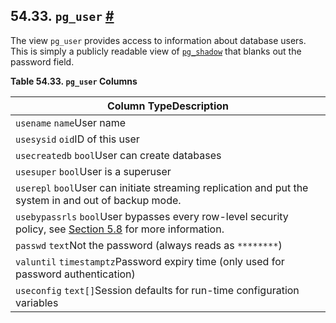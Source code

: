 ## 54.33. `pg_user` [#](#VIEW-PG-USER)

The view `pg_user` provides access to information about database users. This is simply a publicly readable view of [`pg_shadow`](view-pg-shadow.html "54.25. pg_shadow") that blanks out the password field.

**Table 54.33. `pg_user` Columns**

| Column TypeDescription                                                                                                                                         |
| -------------------------------------------------------------------------------------------------------------------------------------------------------------- |
| `usename` `name`User name                                                                                                                                      |
| `usesysid` `oid`ID of this user                                                                                                                                |
| `usecreatedb` `bool`User can create databases                                                                                                                  |
| `usesuper` `bool`User is a superuser                                                                                                                           |
| `userepl` `bool`User can initiate streaming replication and put the system in and out of backup mode.                                                          |
| `usebypassrls` `bool`User bypasses every row-level security policy, see [Section 5.8](ddl-rowsecurity.html "5.8. Row Security Policies") for more information. |
| `passwd` `text`Not the password (always reads as `********`)                                                                                                   |
| `valuntil` `timestamptz`Password expiry time (only used for password authentication)                                                                           |
| `useconfig` `text[]`Session defaults for run-time configuration variables                                                                                      |